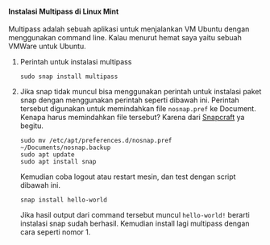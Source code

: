 #### Instalasi Multipass di Linux Mint

Multipass adalah sebuah aplikasi untuk menjalankan VM Ubuntu dengan menggunakan command line. Kalau menurut hemat saya yaitu sebuah VMWare untuk Ubuntu. 

1. Perintah untuk instalasi multipass
    ```shell
    sudo snap install multipass
    ```
2. Jika snap tidak muncul bisa menggunakan perintah untuk instalasi paket snap dengan menggunakan perintah seperti dibawah ini. Perintah tersebut digunakan untuk memindahkan file `nosnap.pref` ke Document. Kenapa harus memindahkan file tersebut? Karena dari [Snapcraft](https://snapcraft.io/docs/installing-snap-on-linux-mint) ya begitu.
    ```shell
    sudo mv /etc/apt/preferences.d/nosnap.pref ~/Documents/nosnap.backup
    sudo apt update
    sudo apt install snap
    ```
    Kemudian coba logout atau restart mesin, dan test dengan script dibawah ini.
    ```shell
    snap install hello-world
    ```
    Jika hasil output dari command tersebut muncul `hello-world!` berarti instalasi snap sudah berhasil. Kemudian install lagi multipass dengan cara seperti nomor 1.